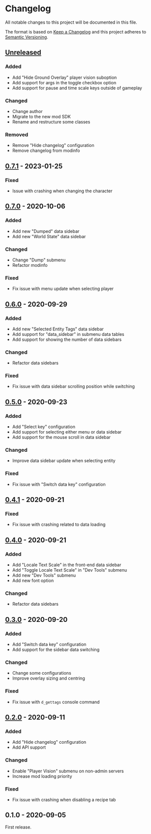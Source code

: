 # Changelog

All notable changes to this project will be documented in this file.

The format is based on [Keep a Changelog](http://keepachangelog.com/en/1.0.0/)
and this project adheres to [Semantic Versioning](http://semver.org/spec/v2.0.0.html).

## [Unreleased][]

### Added

- Add "Hide Ground Overlay" player vision suboption
- Add support for args in the toggle checkbox option
- Add support for pause and time scale keys outside of gameplay

### Changed

- Change author
- Migrate to the new mod SDK
- Rename and restructure some classes

### Removed

- Remove "Hide changelog" configuration
- Remove changelog from modinfo

## [0.7.1][] - 2023-01-25

### Fixed

- Issue with crashing when changing the character

## [0.7.0][] - 2020-10-06

### Added

- Add new "Dumped" data sidebar
- Add new "World State" data sidebar

### Changed

- Change "Dump" submenu
- Refactor modinfo

### Fixed

- Fix issue with menu update when selecting player

## [0.6.0][] - 2020-09-29

### Added

- Add new "Selected Entity Tags" data sidebar
- Add support for "data_sidebar" in submenu data tables
- Add support for showing the number of data sidebars

### Changed

- Refactor data sidebars

### Fixed

- Fix issue with data sidebar scrolling position while switching

## [0.5.0][] - 2020-09-23

### Added

- Add "Select key" configuration
- Add support for selecting either menu or data sidebar
- Add support for the mouse scroll in data sidebar

### Changed

- Improve data sidebar update when selecting entity

### Fixed

- Fix issue with "Switch data key" configuration

## [0.4.1][] - 2020-09-21

### Fixed

- Fix issue with crashing related to data loading

## [0.4.0][] - 2020-09-21

### Added

- Add "Locale Text Scale" in the front-end data sidebar
- Add "Toggle Locale Text Scale" in "Dev Tools" submenu
- Add new "Dev Tools" submenu
- Add new font option

### Changed

- Refactor data sidebars

## [0.3.0][] - 2020-09-20

### Added

- Add "Switch data key" configuration
- Add support for the sidebar data switching

### Changed

- Change some configurations
- Improve overlay sizing and centring

### Fixed

- Fix issue with `d_gettags` console command

## [0.2.0][] - 2020-09-11

### Added

- Add "Hide changelog" configuration
- Add API support

### Changed

- Enable "Player Vision" submenu on non-admin servers
- Increase mod loading priority

### Fixed

- Fix issue with crashing when disabling a recipe tab

## 0.1.0 - 2020-09-05

First release.

[unreleased]: https://github.com/dstmodders/mod-dev-tools/compare/v0.7.1...HEAD
[0.7.1]: https://github.com/dstmodders/mod-dev-tools/compare/v0.7.0...v0.7.1
[0.7.0]: https://github.com/dstmodders/mod-dev-tools/compare/v0.6.0...v0.7.0
[0.6.0]: https://github.com/dstmodders/mod-dev-tools/compare/v0.5.0...v0.6.0
[0.5.0]: https://github.com/dstmodders/mod-dev-tools/compare/v0.4.1...v0.5.0
[0.4.1]: https://github.com/dstmodders/mod-dev-tools/compare/v0.4.0...v0.4.1
[0.4.0]: https://github.com/dstmodders/mod-dev-tools/compare/v0.3.0...v0.4.0
[0.3.0]: https://github.com/dstmodders/mod-dev-tools/compare/v0.2.0...v0.3.0
[0.2.0]: https://github.com/dstmodders/mod-dev-tools/compare/v0.1.0...v0.2.0
